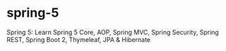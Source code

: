 # spring-5
Spring 5: Learn Spring 5 Core, AOP, Spring MVC, Spring Security, Spring REST, Spring Boot 2, Thymeleaf, JPA &amp; Hibernate
